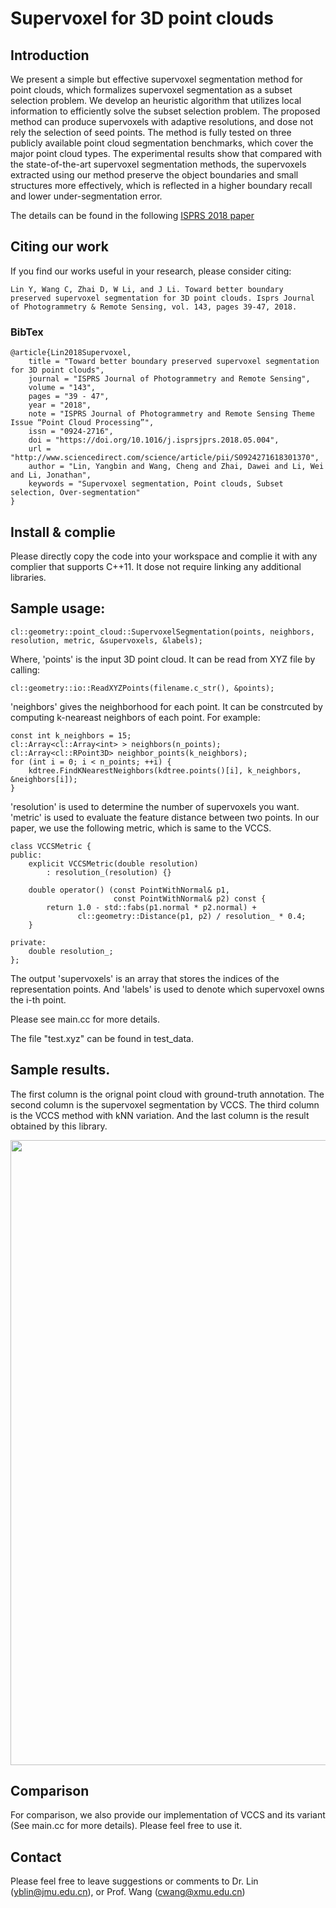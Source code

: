# Supervoxel for 3D point clouds

## Introduction
We present a simple but effective supervoxel segmentation method for point clouds, which formalizes supervoxel segmentation as a subset selection problem. We develop an heuristic algorithm that utilizes local information to efficiently solve the subset selection problem. The proposed method can produce supervoxels with adaptive resolutions, and dose not rely the selection of seed points. The method is fully tested on three publicly available point cloud segmentation benchmarks, which cover the major point cloud types. The experimental results show that compared with the state-of-the-art supervoxel segmentation methods, the supervoxels extracted using our method preserve the object boundaries and small structures more effectively, which is reflected in a higher boundary recall and lower under-segmentation error.

The details can be found in the following [ISPRS 2018 paper](https://www.sciencedirect.com/science/article/pii/S0924271618301370)

## Citing our work
If you find our works useful in your research, please consider citing:

	Lin Y, Wang C, Zhai D, W Li, and J Li. Toward better boundary preserved supervoxel segmentation for 3D point clouds. Isprs Journal of Photogrammetry & Remote Sensing, vol. 143, pages 39-47, 2018.
	
### BibTex

	@article{Lin2018Supervoxel,
		title = "Toward better boundary preserved supervoxel segmentation for 3D point clouds",
		journal = "ISPRS Journal of Photogrammetry and Remote Sensing",
		volume = "143",
		pages = "39 - 47",
		year = "2018",
		note = "ISPRS Journal of Photogrammetry and Remote Sensing Theme Issue “Point Cloud Processing”",
		issn = "0924-2716",
		doi = "https://doi.org/10.1016/j.isprsjprs.2018.05.004",
		url = "http://www.sciencedirect.com/science/article/pii/S0924271618301370",
		author = "Lin, Yangbin and Wang, Cheng and Zhai, Dawei and Li, Wei and Li, Jonathan",
		keywords = "Supervoxel segmentation, Point clouds, Subset selection, Over-segmentation"
	}
   
## Install & complie

Please directly copy the code into your workspace and complie it with any complier that supports C++11. It dose not require linking any additional libraries.

## Sample usage:
	cl::geometry::point_cloud::SupervoxelSegmentation(points, neighbors, resolution, metric, &supervoxels, &labels);

Where, 'points' is the input 3D point cloud. It can be read from XYZ file by calling: 

	cl::geometry::io::ReadXYZPoints(filename.c_str(), &points);

'neighbors' gives the neighborhood for each point. It can be constrcuted by computing k-neareast neighbors of each point. For example:

	const int k_neighbors = 15;
	cl::Array<cl::Array<int> > neighbors(n_points);
    cl::Array<cl::RPoint3D> neighbor_points(k_neighbors);
    for (int i = 0; i < n_points; ++i) {
        kdtree.FindKNearestNeighbors(kdtree.points()[i], k_neighbors, &neighbors[i]);
	}
	
'resolution' is used to determine the number of supervoxels you want.
'metric' is used to evaluate the feature distance between two points. In our paper, we use the following metric, which is same to the VCCS.
	
	class VCCSMetric {
	public:
		explicit VCCSMetric(double resolution)
			: resolution_(resolution) {}

		double operator() (const PointWithNormal& p1,
						   const PointWithNormal& p2) const {
			return 1.0 - std::fabs(p1.normal * p2.normal) +
				   cl::geometry::Distance(p1, p2) / resolution_ * 0.4;
		}

	private:
		double resolution_;
	};
	
The output 'supervoxels' is an array that stores the indices of the representation points. 
And 'labels' is used to denote which supervoxel owns the i-th point.
	
Please see main.cc for more details.

The file "test.xyz" can be found in test_data.

## Sample results. 

The first column is the orignal point cloud with ground-truth annotation. The second column is the supervoxel segmentation by VCCS. The third column is the VCCS method with kNN variation. And the last column is the result obtained by this library.

<img src="https://github.com/yblin/Supervoxel-for-3D-point-clouds/blob/master/sample1.png" width="1000">

## Comparison
For comparison, we also provide our implementation of VCCS and its variant (See main.cc for more details). 
Please feel free to use it.

## Contact

Please feel free to leave suggestions or comments to Dr. Lin (yblin@jmu.edu.cn), or Prof. Wang (cwang@xmu.edu.cn)

